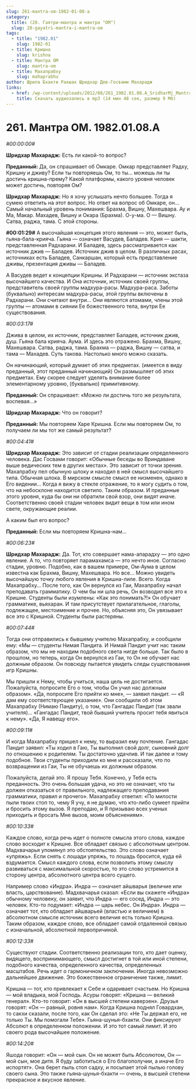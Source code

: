 ```yaml
---
slug: 261-mantra-om-1982-01-08-a
category:
  title: (20. Гаятри-мантра и мантра "ОМ")
  slug: 20-gayatri-mantra-i-mantra-om
tags:
  - title: "1982.01"
    slug: 1982-01
  - title: Кришна
    slug: krishna
  - title: Мантра ОМ
    slug: mantra-om
  - title: Махапрабху
    slug: mahaprabhu
author: Шрила Бхакти Ракшак Шридхар Дев-Госвами Махарадж
links:
  - href: /wp-content/uploads/2012/08/261_1982.01.08.A_SridharMj_Mantra_OM.mp3
    title: Скачать аудиозапись в mp3 (14 мин 48 сек, размер 9 Мб)
---
```


# 261. Мантра ОМ. 1982.01.08.A

*#00:00:00#*

**Шридхар Махарадж:** Есть ли какой-то вопрос?

**Преданный:** Да, он спрашивает об Омкаре. Омкар представляет Радху, Кришну и дживу? Если ты повторяешь Ом, то ты… можешь ли ты достичь кришна-прему? Какой платформы, какого уровня человек может достичь, повторяя Ом?

**Шридхар Махарадж:** Но я хочу услышать нечто большее. Тогда я сумею ответить на этот вопрос. Но ответ на вопрос об Омкаре, он… Самый начальный уровень понимания: Брахма, Вишну, Махешвара. Ау и Ма, Макар. Махадев, Вишну и Окара (Брахма). О-у-ма. О — Вишну. Сатва, раджа, тама. С этой стороны.

**#00:01:29#** А высочайшая концепция этого явления — это, может быть, гьяна-бала-крияча. Гьяна — означает Васудев, Баладев. Крия — шакти, представленная Радхарани. И Баладев, здесь рассматривается как источник джив — Баладев. Источник джив в целом. В различных расах, источниках есть Баладев, Санкаршан, который есть представление дживы, презентация дживы — Баладев.

А Васудев ведет к концепции Кришны. И Радхарани — источник экстаза высочайшего качества. И Она источник, источник своей группы, представитель своей группы мадхура-расы. Мадхура-раса. Заботы (буквально) интересам мадхура-расы, этой группы включены в Радхарани. Они считают внутри… Они являются атомами, члены этой группы — атомами в сиянии Ее божественного тела, внутри Ее существования.

*#00:03:17#*

Джива в целом, их источник, представляет Баладев, источник джив, душ. Гьяна бала крияча. Аума. И здесь это отражено. Брахма, Вишну, Махешвара. Сатва, раджа, тама. Брахма — раджа, Вишну — сатва, и тама — Махадев. Суть такова. Настолько много можно сказать.

Он начинающий, который думает об этих предметах. (имеется в виду преданный, этот преданный начинающий) Он размышляет об этих предметах. Ему скорее следует уделять внимание более элементарному уровню, (буквально) примитивному.

**Преданный:** Он спрашивает: «Можно ли достичь того же результата, воспевая…»

**Шридхар Махарадж:** Что он говорит?

**Преданный:** Мы повторяем Харе Кришна. Если мы повторяем Ом, то получаем ли мы тот же самый результат?

*#00:04:41#*

**Шридхар Махарадж:** Это зависит от стадии реализации определенного человека. Дас Госвами говорит: «Обычные беседы во Вриндаване выше ведических тем в других местах». Это зависит от точки зрения. Махапрабху пел обычную шлоку и находил в ней смысл высочайшего типа. Обычная шлока. В мирском смысле смысл ее низменен, однако в Его видении… Когда я вижу в стекле отражение, то я могу судить о том, что на небосклоне находится светило. Таким образом. И преданные этого уровня, куда бы они ни обратили свой взор, они видят иначе. Соответственно своей стадии человек видит вещи в том или ином свете, окружающие реалии.

А каким был его вопрос?

**Преданный:** Если мы повторяем Кришна-нам…

*#00:06:23#*

**Шридхар Махарадж:** Да. Тот, кто совершает нама-апарадху — это одно явление. А то, что повторяет парамахамса — это нечто иное. Согласно стадии, уровню. Подобно, как в вашем примере, Ом-Аума в целом известна как Брахма, Вишну, Махешвара. Но все… Можно увидеть высочайшую точку любого явления в Кришна-лиле. Всего. Когда Махапрабху… После того, как Он вернулся из Гаи, Махапрабху начал преподавать грамматику. О чем бы ни шла речь, Он возводил все это к Кришне. Студенты были изумлены: «Как это понимать?!» Он обучает грамматике, вьяхаран. И там присутствует прилагательное, глаголы, подлежащее, местоимение и прочее. Но, объясняя это, Он увязывает все это с Кришной. Студенты были растеряны.

*#00:07:44#*

Тогда они отправились к бывшему учителю Махапрабху, и сообщили ему: «Мы — студенты Нимая Пандита. И Нимай Пандит учит нас таким образом, что мы не находим подобного света нигде больше. Так было в прошлом, но теперь, когда Он вернулся из Гаи, то Он не обучает нас должным образом. Он повсюду пытается увидеть следы существования игр Кришны.

Мы пришли к Нему, чтобы учиться, наша цель не достигается. Пожалуйста, попросите Его о том, чтобы Он учил нас должным образом». «Да, попросите Его прийти ко мне», — заявил пандит. — «Я дам ему соответствующее указание». Они сообщили об этом Махапрабху (Нимаю Пандиту), о том, что Гангадас Пандит (так звали учителя)… «Гангадас Пандит, твой бывший учитель просит тебя явиться к нему». «Да, Я навещу его».

*#00:09:11#*

И когда Махапрабху пришел к нему, то выразил ему почтение. Гангадас Пандит заявил: «Ты ходил в Гаю, Ты выполнил свой долг, сыновний долг по отношению к родителям. Ты достаточно удачлив. И так далее и тому подобное. Твои студенты приходили ко мне и рассказали, что по возвращении из Гаи, Ты не обучаешь их должным образом.

Пожалуйста, делай это. Я прошу Тебя. Конечно, у Тебя есть преданность. Это очень большая удача, но это не означает, что ты должен отказаться от правильного, надлежащего преподавания грамматики, правил и прочего». Махапрабху ответил: «По милости пыли твоих стоп то, чему Я учу, я не думаю, что кто-либо сумеет прийти и бросить этому вызов. Я преподаю, и Я призываю всех ученых приходить и бросать Мне вызов, моим объяснениям».

*#00:10:33#*

Каждое слово, когда речь идет о полноте смысла этого слова, каждое слово восходит к Кришне. Все обладает связью с абсолютным центром. Мадхвачарья упомянул это обстоятельство. Это слово означает «упряжь». Если снять с лошади упряжь, то лошадь бросится, куда ей вздумается. Смысл каждого слова, если позволить этому смыслу развиваться с максимальной скоростью, то это слово устремится в сторону центра, абсолютного центра всего сущего.

Например слово «Индра». Индра — означает айшварья (величие или власть, царствование). Мадхвачарья сказал: «Если вы скажете «Индра» обычному человеку, он заявит, что Индра — его сосед, Индра — это человек. Кто-то подумает: «Индра — царь небес. Он Индра». Индра — означает тот, кто обладает айшварьей (властью и величием) в абсолютном смысле источник всего величия есть только Кришна. Таким образом, каждое слово, все обладает самой отдаленной связью с изначальной, абсолютной первопричиной.

*#00:12:33#*

Существуют стадии. Соответственно реализации того, кто дает оценку, видящего, воспринимающего, смысл достигнет в той или иной степени, подобного качества, определенного качества, определенных масштабов. Речь идет о гармоничном заключении. Иногда невозможно дальнейшее движение. Это божественное ограничение также, лимит.

Кришна — тот, кто привлекает к Себе и одаривает счастьем. Но Кришна — мой владыка, мой Господь. Асуры говорят: «Кришна — великий генерал». Кто-то говорит: «Он в высшей степени каверзен». Друзья говорят: «Он — равный, ровня нам». Когда Кришна поднял Говардхан, то сакхи сказали, после того, как Он сделал это: «Не Ты держал его, не только Ты. Мы помогали Тебе». Гьяна-шунья-бхакти. Они фиксируют Абсолют в определенном положении. И это тот самый лимит. И это своего рода высочайшее положение.

*#00:14:20#*

Яшода говорит: «Он — мой сын. Он не может быть Абсолютом, Он — мой сын, мое дитя. Я буду заботиться о Его благополучии, а иначе Его испортят». Она берет пыль стоп садху, и посыпает этой пылью голову своего сына. Это также гьяна-шунья-бхакти — очень, в высшей степени прекрасное и вкусное явление.

